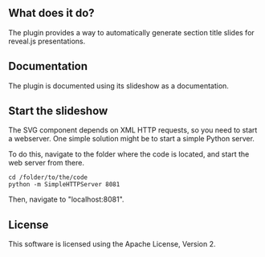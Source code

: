 ## What does it do?

The plugin provides a way to automatically generate section title slides for reveal.js presentations.

## Documentation

The plugin is documented using its slideshow as a documentation.

## Start the slideshow

The SVG component depends on XML HTTP requests, so you need to start a webserver. One simple solution might be to start a simple Python server.

To do this, navigate to the folder where the code is located, and start the web server from there.

```
cd /folder/to/the/code
python -m SimpleHTTPServer 8081
```

Then, navigate to "localhost:8081".

## License

This software is licensed using the Apache License, Version 2.
